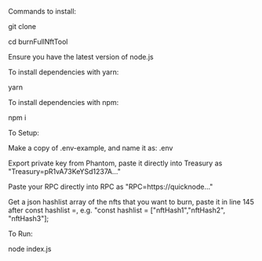 Commands to install:

git clone 

cd burnFullNftTool

Ensure you have the latest version of node.js

To install dependencies with yarn:

yarn

To install dependencies with npm:

npm i


To Setup:

Make a copy of .env-example, and name it as: .env

Export private key from Phantom, paste it directly into Treasury as "Treasury=pR1vA73KeYSd1237A..."

Paste your RPC directly into RPC as "RPC=https://quicknode..."

Get a json hashlist array of the nfts that you want to burn, paste it in line 145 after const hashlist =, e.g. "const hashlist = ["nftHash1","nftHash2", "nftHash3"];

To Run:

node index.js